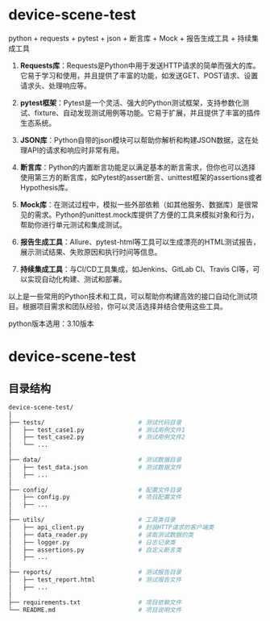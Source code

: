 # device-scene-test

python + requests + pytest + json + 断言库 + Mock + 报告生成工具 + 持续集成工具
1. **Requests库**：Requests是Python中用于发送HTTP请求的简单而强大的库。它易于学习和使用，并且提供了丰富的功能，如发送GET、POST请求、设置请求头、处理响应等。

2. **pytest框架**：Pytest是一个灵活、强大的Python测试框架，支持参数化测试、fixture、自动发现测试用例等功能。它易于扩展，并且提供了丰富的插件生态系统。

3. **JSON库**：Python自带的json模块可以帮助你解析和构建JSON数据，这在处理API的请求和响应时非常有用。

4. **断言库**：Python的内置断言功能足以满足基本的断言需求，但你也可以选择使用第三方的断言库，如Pytest的assert断言、unittest框架的assertions或者Hypothesis库。

5. **Mock库**：在测试过程中，模拟一些外部依赖（如其他服务、数据库）是很常见的需求。Python的unittest.mock库提供了方便的工具来模拟对象和行为，帮助你进行单元测试和集成测试。

6. **报告生成工具**：Allure、pytest-html等工具可以生成漂亮的HTML测试报告，展示测试结果、失败原因和执行时间等信息。

7. **持续集成工具**：与CI/CD工具集成，如Jenkins、GitLab CI、Travis CI等，可以实现自动化构建、测试和部署。

以上是一些常用的Python技术和工具，可以帮助你构建高效的接口自动化测试项目。根据项目需求和团队经验，你可以灵活选择并结合使用这些工具。


python版本选用：3.10版本

# device-scene-test

## 目录结构

```bash  
device-scene-test/  
│  
├── tests/                          # 测试代码目录  
│   ├── test_case1.py               # 测试用例文件1  
│   ├── test_case2.py               # 测试用例文件2  
│   └── ...  
│  
├── data/                           # 测试数据目录  
│   ├── test_data.json              # 测试数据文件  
│   ├── ...  
│  
├── config/                         # 配置文件目录  
│   ├── config.py                   # 项目配置文件  
│   ├── ...  
│  
├── utils/                          # 工具类目录  
│   ├── api_client.py               # 封装HTTP请求的客户端类  
│   ├── data_reader.py              # 读取测试数据的类  
│   ├── logger.py                   # 日志记录类  
│   ├── assertions.py               # 自定义断言类  
│   ├── ...  
│  
├── reports/                        # 测试报告目录  
│   ├── test_report.html            # 测试报告文件  
│   ├── ...  
│  
├── requirements.txt                # 项目依赖文件  
└── README.md                       # 项目说明文件
